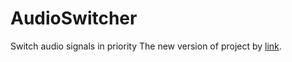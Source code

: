 # AudioSwitcher
Switch audio signals in priority
The new version of project by <a href="https://github.com/sergeyfk05/AudioSwitcherSTM">link</a>.

